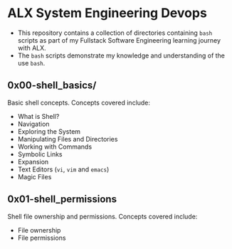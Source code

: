 # ALX System Engineering Devops
  - This repository contains a collection of directories containing `bash` scripts as part of my Fullstack Software Engineering learning journey with ALX.
  - The `bash` scripts demonstrate my knowledge and understanding of the use `bash`.

## 0x00-shell_basics/
   Basic shell concepts. Concepts covered include:
   - What is Shell?
   - Navigation
   - Exploring the System
   - Manipulating Files and Directories
   - Working with Commands
   - Symbolic Links
   - Expansion
   - Text Editors (`vi`, `vim` and `emacs`)
   - Magic Files

## 0x01-shell_permissions
   Shell file ownership and permissions. Concepts covered include:
   - File ownership
   - File permissions